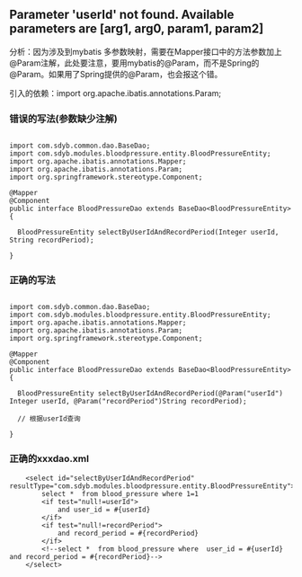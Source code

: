 ## Parameter 'userId' not found. Available parameters are [arg1, arg0, param1, param2]

分析：因为涉及到mybatis  多参数映射，需要在Mapper接口中的方法参数加上@Param注解，此处要注意，要用mybatis的@Param，而不是Spring的@Param。如果用了Spring提供的@Param，也会报这个错。


引入的依赖：import org.apache.ibatis.annotations.Param;


### 错误的写法(参数缺少注解)

```jshelllanguage

import com.sdyb.common.dao.BaseDao;
import com.sdyb.modules.bloodpressure.entity.BloodPressureEntity;
import org.apache.ibatis.annotations.Mapper;
import org.apache.ibatis.annotations.Param;
import org.springframework.stereotype.Component;

@Mapper
@Component
public interface BloodPressureDao extends BaseDao<BloodPressureEntity> {

  BloodPressureEntity selectByUserIdAndRecordPeriod(Integer userId, String recordPeriod);

}

```

### 正确的写法

```jshelllanguage

import com.sdyb.common.dao.BaseDao;
import com.sdyb.modules.bloodpressure.entity.BloodPressureEntity;
import org.apache.ibatis.annotations.Mapper;
import org.apache.ibatis.annotations.Param;
import org.springframework.stereotype.Component;

@Mapper
@Component
public interface BloodPressureDao extends BaseDao<BloodPressureEntity> {

  BloodPressureEntity selectByUserIdAndRecordPeriod(@Param("userId") Integer userId, @Param("recordPeriod")String recordPeriod);

  // 根据userId查询

}

```

### 正确的xxxdao.xml

```jshelllanguage
    <select id="selectByUserIdAndRecordPeriod" resultType="com.sdyb.modules.bloodpressure.entity.BloodPressureEntity">
        select *  from blood_pressure where 1=1
        <if test="null!=userId">
            and user_id = #{userId}
        </if>
        <if test="null!=recordPeriod">
            and record_period = #{recordPeriod}
        </if>
        <!--select *  from blood_pressure where  user_id = #{userId} and record_period = #{recordPeriod}-->
    </select>
```
